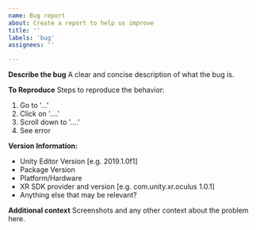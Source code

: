 ```yaml
---
name: Bug report
about: Create a report to help us improve
title: ''
labels: 'bug'
assignees: ''

---
```


**Describe the bug**
A clear and concise description of what the bug is.

**To Reproduce**
Steps to reproduce the behavior:
1. Go to '...'
2. Click on '....'
3. Scroll down to '....'
4. See error

**Version Information:**
- Unity Editor Version [e.g. 2019.1.0f1]
- Package Version
- Platform/Hardware
- XR SDK provider and version [e.g. com.unity.xr.oculus 1.0.1]
- Anything else that may be relevant?

**Additional context**
Screenshots and any other context about the problem here.
